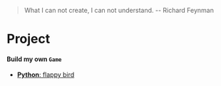 > What I can not create, I can not understand. -- Richard Feynman

# Project

#### Build my own `Game`

- [**Python**: flappy bird](https://github.com/erinchocolate/build-my-own-x/tree/master/Game/python-flappy-bird)
